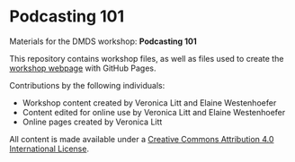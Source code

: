 # Podcasting 101

Materials for the DMDS workshop: **Podcasting 101**  

This repository contains workshop files, as well as files used to create the [workshop webpage](https://scds.github.io/podcasting/) with GitHub Pages. 

Contributions by the following individuals: 
- Workshop content created by Veronica Litt and Elaine Westenhoefer
- Content edited for online use by Veronica Litt and Elaine Westenhoefer
- Online pages created by Veronica Litt

All content is made available under a [Creative Commons Attribution 4.0 International License](https://creativecommons.org/licenses/by/4.0/).
